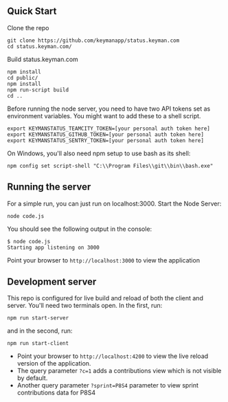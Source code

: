 ## Quick Start ##

Clone the repo

```
git clone https://github.com/keymanapp/status.keyman.com
cd status.keyman.com/
```

Build status.keyman.com

```
npm install
cd public/
npm install
npm run-script build
cd ..
```

Before running the node server, you need to have two API tokens set as environment variables.  You might want to add these to a shell script.

```
export KEYMANSTATUS_TEAMCITY_TOKEN=[your personal auth token here]
export KEYMANSTATUS_GITHUB_TOKEN=[your personal auth token here]
export KEYMANSTATUS_SENTRY_TOKEN=[your personal auth token here]
```

On Windows, you'll also need npm setup to use bash as its shell:

```
npm config set script-shell "C:\\Program Files\\git\\bin\\bash.exe"
```

## Running the server ##

For a simple run, you can just run on localhost:3000. Start the Node Server:

```
node code.js
```

You should see the following output in the console:
```
$ node code.js
Starting app listening on 3000
```

Point your browser to `http://localhost:3000` to view the application

## Development server ##

This repo is configured for live build and reload of both the client and server. You'll need two terminals open. In the first, run:

```
npm run start-server
```

and in the second, run:

```
npm run start-client
```

* Point your browser to `http://localhost:4200` to view the live reload version of the application.
* The query parameter `?c=1` adds a contributions view which is not visible by default.
* Another query parameter `?sprint=P8S4` parameter to view sprint contributions data for P8S4
